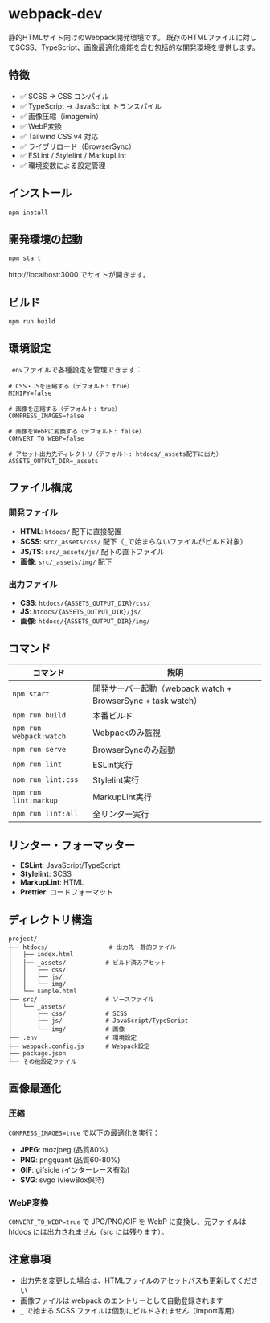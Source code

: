 # webpack-dev

静的HTMLサイト向けのWebpack開発環境です。
既存のHTMLファイルに対してSCSS、TypeScript、画像最適化機能を含む包括的な開発環境を提供します。

## 特徴

- ✅ SCSS → CSS コンパイル
- ✅ TypeScript → JavaScript トランスパイル
- ✅ 画像圧縮（imagemin）
- ✅ WebP変換
- ✅ Tailwind CSS v4 対応
- ✅ ライブリロード（BrowserSync）
- ✅ ESLint / Stylelint / MarkupLint
- ✅ 環境変数による設定管理

## インストール

```sh
npm install
```

## 開発環境の起動

```sh
npm start
```

http://localhost:3000 でサイトが開きます。

## ビルド

```sh
npm run build
```

## 環境設定

`.env`ファイルで各種設定を管理できます：

```env
# CSS・JSを圧縮する（デフォルト: true）
MINIFY=false

# 画像を圧縮する（デフォルト: true）
COMPRESS_IMAGES=false

# 画像をWebPに変換する（デフォルト: false）
CONVERT_TO_WEBP=false

# アセット出力先ディレクトリ（デフォルト: htdocs/_assets配下に出力）
ASSETS_OUTPUT_DIR=_assets
```

## ファイル構成

### 開発ファイル
- **HTML**: `htdocs/` 配下に直接配置
- **SCSS**: `src/_assets/css/` 配下（`_`で始まらないファイルがビルド対象）
- **JS/TS**: `src/_assets/js/` 配下の直下ファイル
- **画像**: `src/_assets/img/` 配下

### 出力ファイル
- **CSS**: `htdocs/{ASSETS_OUTPUT_DIR}/css/`
- **JS**: `htdocs/{ASSETS_OUTPUT_DIR}/js/`
- **画像**: `htdocs/{ASSETS_OUTPUT_DIR}/img/`

## コマンド

| コマンド | 説明 |
|---------|------|
| `npm start` | 開発サーバー起動（webpack watch + BrowserSync + task watch） |
| `npm run build` | 本番ビルド |
| `npm run webpack:watch` | Webpackのみ監視 |
| `npm run serve` | BrowserSyncのみ起動 |
| `npm run lint` | ESLint実行 |
| `npm run lint:css` | Stylelint実行 |
| `npm run lint:markup` | MarkupLint実行 |
| `npm run lint:all` | 全リンター実行 |

## リンター・フォーマッター

- **ESLint**: JavaScript/TypeScript
- **Stylelint**: SCSS
- **MarkupLint**: HTML
- **Prettier**: コードフォーマット

## ディレクトリ構造

```
project/
├── htdocs/                 # 出力先・静的ファイル
│   ├── index.html
│   ├── _assets/           # ビルド済みアセット
│   │   ├── css/
│   │   ├── js/
│   │   └── img/
│   └── sample.html
├── src/                   # ソースファイル
│   └── _assets/
│       ├── css/           # SCSS
│       ├── js/            # JavaScript/TypeScript
│       └── img/           # 画像
├── .env                   # 環境設定
├── webpack.config.js      # Webpack設定
├── package.json
└── その他設定ファイル
```

## 画像最適化

### 圧縮
`COMPRESS_IMAGES=true` で以下の最適化を実行：
- **JPEG**: mozjpeg (品質80%)
- **PNG**: pngquant (品質60-80%)
- **GIF**: gifsicle (インターレース有効)
- **SVG**: svgo (viewBox保持)

### WebP変換
`CONVERT_TO_WEBP=true` で JPG/PNG/GIF を WebP に変換し、元ファイルは htdocs には出力されません（src には残ります）。

## 注意事項

- 出力先を変更した場合は、HTMLファイルのアセットパスも更新してください
- 画像ファイルは webpack のエントリーとして自動登録されます
- `_` で始まる SCSS ファイルは個別にビルドされません（import専用）


